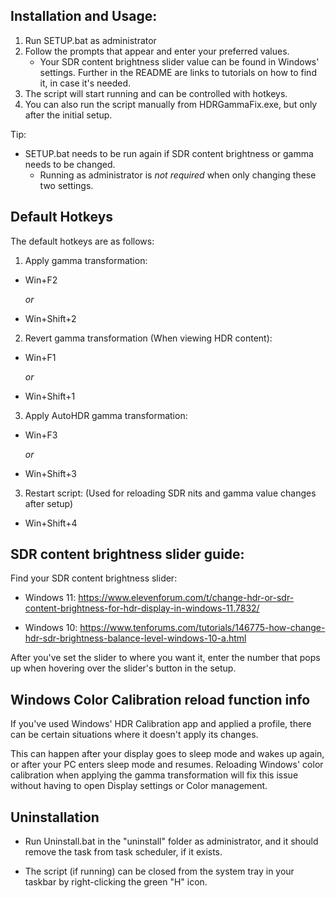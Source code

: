 ## Installation and Usage:

1. Run SETUP.bat as administrator
2. Follow the prompts that appear and enter your preferred values.
   - Your SDR content brightness slider value can be found in Windows' settings. Further in the 
   README are links to tutorials on how to find it, in case it's needed. 
3. The script will start running and can be controlled with hotkeys.
4. You can also run the script manually from HDRGammaFix.exe, but only after the initial setup.

Tip:

- SETUP.bat needs to be run again if SDR content brightness or gamma needs to be changed.
   - Running as administrator is *not required* when only changing these two settings.

## Default Hotkeys

The default hotkeys are as follows:

1. Apply gamma transformation:

 - Win+F2
   
    _or_
   
 - Win+Shift+2

2. Revert gamma transformation (When viewing HDR content):

 - Win+F1
   
    _or_
  
 - Win+Shift+1

3. Apply AutoHDR gamma transformation:

 - Win+F3
   
    _or_
   
 - Win+Shift+3

3. Restart script: (Used for reloading SDR nits and gamma value changes after setup)

- Win+Shift+4


## SDR content brightness slider guide:

Find your SDR content brightness slider:

- Windows 11: https://www.elevenforum.com/t/change-hdr-or-sdr-content-brightness-for-hdr-display-in-windows-11.7832/

- Windows 10: https://www.tenforums.com/tutorials/146775-how-change-hdr-sdr-brightness-balance-level-windows-10-a.html

After you've set the slider to where you want it, enter the number that pops up when hovering over the slider's button in the setup.


## Windows Color Calibration reload function info

If you've used Windows' HDR Calibration app and applied a profile, there can be certain situations where it doesn't apply its changes.

This can happen after your display goes to sleep mode and wakes up again, or after your PC enters sleep mode and resumes. Reloading Windows' 
color calibration when applying the gamma transformation will fix this issue without having to open Display settings or Color management.


## Uninstallation

- Run Uninstall.bat in the "uninstall" folder as administrator, and it should remove the task from task scheduler, if it exists.

- The script (if running) can be closed from the system tray in your taskbar by right-clicking the green "H" icon.